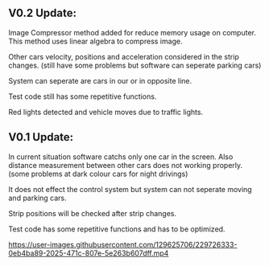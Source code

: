 ## V0.2 Update:<br>
Image Compressor method added for reduce memory usage on computer. This method uses linear algebra to compress image.

Other cars velocity, positions and acceleration considered in the strip changes. (still have some problems but software can seperate parking cars)<br>

System can seperate are cars in our or in opposite line.<br>

Test code still has some repetitive functions.<br>

Red lights detected and vehicle moves due to traffic lights.

## V0.1 Update:<br>

In current situation software catchs only one car in the screen. Also distance measurement between other cars does not working properly. (some problems at dark colour cars for night drivings) <br>

It does not effect the control system but system can not seperate moving and parking cars.<br>

Strip positions will be checked after strip changes.<br>

Test code has some repetitive functions and has to be optimized.



https://user-images.githubusercontent.com/129625706/229726333-0eb4ba89-2025-471c-807e-5e263b607dff.mp4





